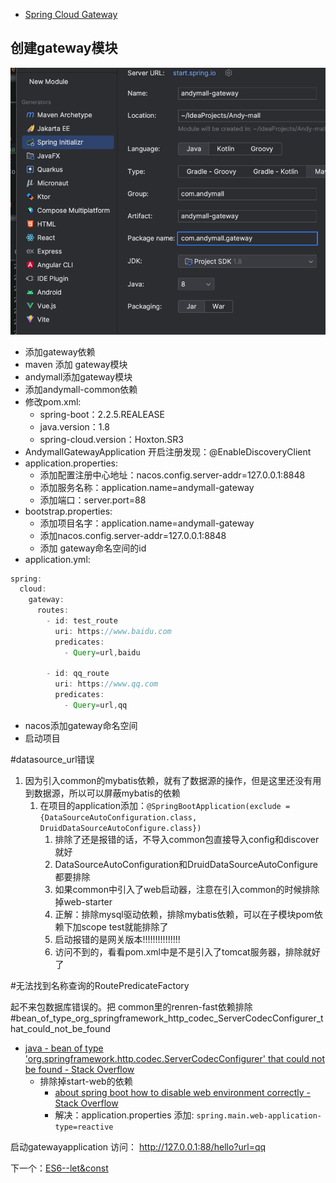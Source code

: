 - [Spring Cloud Gateway](https://docs.spring.io/spring-cloud-gateway/docs/3.0.8/reference/html/)
## 创建gateway模块
	
![](BEFORE/附件/Pasted%20image%2020231110185740.png)

- 添加gateway依赖
- maven 添加 gateway模块
- andymall添加gateway模块
- 添加andymall-common依赖
- 修改pom.xml:
	- spring-boot：2.2.5.REALEASE
	- java.version：1.8
	- spring-cloud.version：Hoxton.SR3
- AndymallGatewayApplication 开启注册发现：@EnableDiscoveryClient
- application.properties:
	- 添加配置注册中心地址：nacos.config.server-addr=127.0.0.1:8848
	- 添加服务名称：application.name=andymall-gateway
	- 添加端口：server.port=88
- bootstrap.properties:
	- 添加项目名字：application.name=andymall-gateway
	- 添加nacos.config.server-addr=127.0.0.1:8848
	- 添加 gateway命名空间的id
- application.yml:
```java
spring:
  cloud:
    gateway:
      routes:
        - id: test_route
          uri: https://www.baidu.com
          predicates:
            - Query=url,baidu

        - id: qq_route
          uri: https://www.qq.com
          predicates:
            - Query=url,qq
```
- nacos添加gateway命名空间
- 启动项目

#datasource_url错误
1. 因为引入common的mybatis依赖，就有了数据源的操作，但是这里还没有用到数据源，所以可以屏蔽mybatis的依赖
	1. 在项目的application添加：`@SpringBootApplication(exclude = {DataSourceAutoConfiguration.class, DruidDataSourceAutoConfigure.class})`
		1. 排除了还是报错的话，不导入common包直接导入config和discover就好
		2. DataSourceAutoConfiguration和DruidDataSourceAutoConfigure都要排除
		3. 如果common中引入了web启动器，注意在引入common的时候排除掉web-starter
		4. 正解：排除mysql驱动依赖，排除mybatis依赖，可以在子模块pom依赖下加scope test就能排除了
		5. 启动报错的是网关版本!!!!!!!!!!!!!!!
		6. 访问不到的，看看pom.xml中是不是引入了tomcat服务器，排除就好了

#无法找到名称查询的RoutePredicateFactory


起不来包数据库错误的。把 common里的renren-fast依赖排除
#bean_of_type_org_springframework_http_codec_ServerCodecConfigurer_that_could_not_be_found
- [java - bean of type 'org.springframework.http.codec.ServerCodecConfigurer' that could not be found - Stack Overflow](https://stackoverflow.com/questions/52447223/bean-of-type-org-springframework-http-codec-servercodecconfigurer-that-could-n)
	- 排除掉start-web的依赖
		- [about spring boot how to disable web environment correctly - Stack Overflow](https://stackoverflow.com/questions/37187519/about-spring-boot-how-to-disable-web-environment-correctly)
		- 解决：application.properties 添加: `spring.main.web-application-type=reactive`

启动gatewayapplication 
访问：
http://127.0.0.1:88/hello?url=qq

下一个：[ES6--let&const](ES6--let&const.md)
